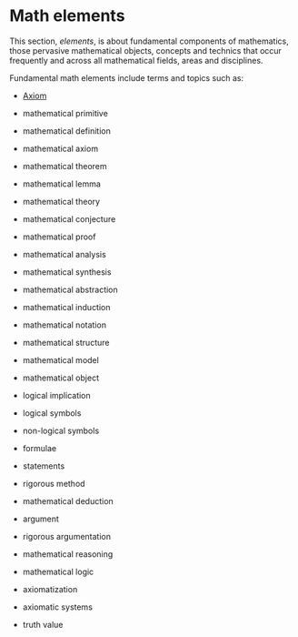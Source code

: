 # Math elements

This section, *elements*, is about fundamental components of mathematics, those pervasive mathematical objects, concepts and technics that occur frequently and across all mathematical fields, areas and disciplines.

Fundamental math elements include terms and topics such as:
- [Axiom](./axiom.md)



- mathematical primitive
- mathematical definition
- mathematical axiom
- mathematical theorem
- mathematical lemma
- mathematical theory
- mathematical conjecture
- mathematical proof
- mathematical analysis
- mathematical synthesis
- mathematical abstraction
- mathematical induction
- mathematical notation
- mathematical structure
- mathematical model
- mathematical object
- logical implication
- logical symbols
- non-logical symbols
- formulae
- statements
- rigorous method
- mathematical deduction
- argument
- rigorous argumentation
- mathematical reasoning
- mathematical logic
- axiomatization
- axiomatic systems
- truth value
